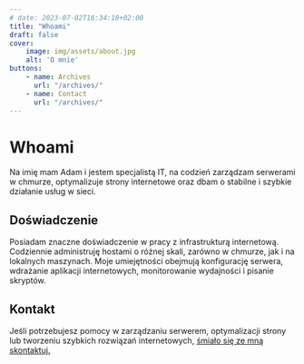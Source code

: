 ```yaml
---
# date: 2023-07-02T16:34:18+02:00
title: "Whoami"
draft: false
cover:
    image: img/assets/about.jpg
    alt: 'O mnie'
buttons:
    - name: Archives
      url: "/archives/"
    - name: Contact
      url: "/archives/"
---
```


# Whoami

Na imię mam Adam i jestem specjalistą IT, na codzień zarządzam serwerami w chmurze, optymalizuje strony internetowe oraz dbam o stabilne i szybkie działanie usług w sieci.

## Doświadczenie

Posiadam znaczne doświadczenie w pracy z infrastrukturą internetową. Codziennie administruję hostami o różnej skali, zarówno w chmurze, jak i na lokalnych maszynach. Moje umiejętności obejmują konfigurację serwera, wdrażanie aplikacji internetowych, monitorowanie wydajności i pisanie skryptów.

## Kontakt

Jeśli potrzebujesz pomocy w zarządzaniu serwerem, optymalizacji strony  lub tworzeniu szybkich rozwiązań internetowych, [śmiało się ze mną skontaktuj.](https://szulinek.pl/pl/contact/)

